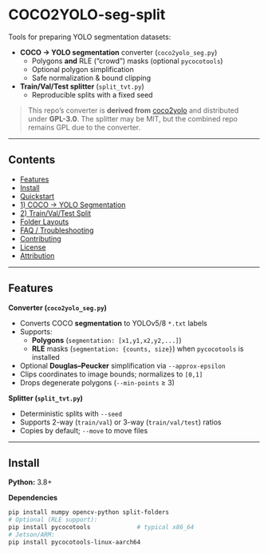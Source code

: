 # COCO2YOLO-seg-split

Tools for preparing YOLO segmentation datasets:

- **COCO → YOLO segmentation** converter (`coco2yolo_seg.py`)
  - Polygons **and** RLE (“crowd”) masks (optional `pycocotools`)
  - Optional polygon simplification
  - Safe normalization & bound clipping
- **Train/Val/Test splitter** (`split_tvt.py`)
  - Reproducible splits with a fixed seed

> This repo’s converter is **derived from** [coco2yolo](https://github.com/tw-yshuang/coco2yolo) and distributed under **GPL-3.0**. The splitter may be MIT, but the combined repo remains GPL due to the converter.

---

## Contents

- [Features](#features)
- [Install](#install)
- [Quickstart](#quickstart)
- [1) COCO → YOLO Segmentation](#1-coco--yolo-segmentation)
- [2) Train/Val/Test Split](#2-trainvaltest-split)
- [Folder Layouts](#folder-layouts)
- [FAQ / Troubleshooting](#faq--troubleshooting)
- [Contributing](#contributing)
- [License](#license)
- [Attribution](#attribution)

---

## Features

**Converter (`coco2yolo_seg.py`)**
- Converts COCO **segmentation** to YOLOv5/8 `*.txt` labels
- Supports:
  - **Polygons** (`segmentation: [x1,y1,x2,y2,...]`)
  - **RLE** masks (`segmentation: {counts, size}`) when `pycocotools` is installed
- Optional **Douglas–Peucker** simplification via `--approx-epsilon`
- Clips coordinates to image bounds; normalizes to `[0,1]`
- Drops degenerate polygons (`--min-points` ≥ 3)

**Splitter (`split_tvt.py`)**
- Deterministic splits with `--seed`
- Supports 2-way (`train/val`) or 3-way (`train/val/test`) ratios
- Copies by default; `--move` to move files

---

## Install

**Python:** 3.8+

**Dependencies**
```bash
pip install numpy opencv-python split-folders
# Optional (RLE support):
pip install pycocotools             # typical x86_64
# Jetson/ARM:
pip install pycocotools-linux-aarch64
